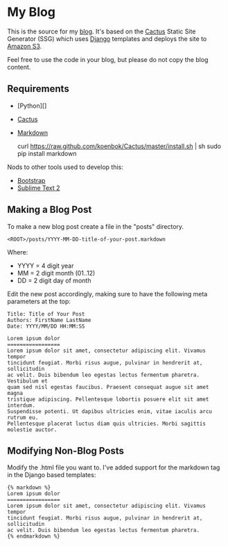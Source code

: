 My Blog
=======
This is the source for my [blog][MyBlog].  It's based on the [Cactus][] Static 
Site Generator (SSG) which uses [Django][] templates and deploys the site to 
[Amazon S3][].  

Feel free to use the code in your blog, but please do not copy the blog 
content.

Requirements
------------

 * [Python][]
 * [Cactus][]
 * [Markdown](http://www.freewisdom.org/projects/python-markdown/)

 	curl https://raw.github.com/koenbok/Cactus/master/install.sh | sh
 	sudo pip install markdown

Nods to other tools used to develop this:

 * [Bootstrap][]
 * [Sublime Text 2][]


Making a Blog Post
------------------
To make a new blog post create a file in the  "posts" directory.

	<ROOT>/posts/YYYY-MM-DD-title-of-your-post.markdown

Where:
  
 * YYYY = 4 digit year
 * MM = 2 digit month (01..12)
 * DD = 2 digit day of month

Edit the new post accordingly, making sure to have the following meta parameters
at the top:

	Title: Title of Your Post
	Authors: FirstName LastName
	Date: YYYY/MM/DD HH:MM:SS

	Lorem ipsum dolor
	=================
	Lorem ipsum dolor sit amet, consectetur adipiscing elit. Vivamus tempor 
	tincidunt feugiat. Morbi risus augue, pulvinar in hendrerit at, sollicitudin 
	ac velit. Duis bibendum leo egestas lectus fermentum pharetra. Vestibulum et 
	quam sed nisl egestas faucibus. Praesent consequat augue sit amet magna 
	tristique adipiscing. Pellentesque lobortis posuere elit sit amet interdum. 
	Suspendisse potenti. Ut dapibus ultricies enim, vitae iaculis arcu rutrum eu. 
	Pellentesque placerat luctus diam quis ultricies. Morbi sagittis molestie auctor.

Modifying Non-Blog Posts
------------------------
Modify the .html file you want to.  I've added support for the markdown tag in the 
Django based templates:

	{% markdown %}
	Lorem ipsum dolor
	=================
	Lorem ipsum dolor sit amet, consectetur adipiscing elit. Vivamus tempor 
	tincidunt feugiat. Morbi risus augue, pulvinar in hendrerit at, sollicitudin 
	ac velit. Duis bibendum leo egestas lectus fermentum pharetra. 
	{% endmarkdown %}


[MyBlog]: http://www.ckridgway.com/ "Chris Ridgway's Blog"
[Cactus]: https://github.com/koenbok/Cactus "Cactus"
[Django]: https://www.djangoproject.com/ "Django"
[Amazon S3]: http://aws.amazon.com/s3/ "Amazon S3"
[Bootstrap]: http://twitter.github.com/bootstrap/ "Twitter Bootstrap"
[Sublime Text 2]: http://www.sublimetext.com/2 "Sublime Text 2"
